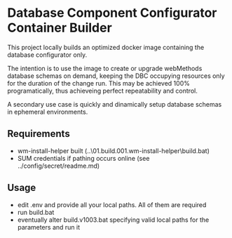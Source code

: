 # Database Component Configurator Container Builder

This project locally builds an optimized docker image containing the database configurator only.

The intention is to use the image to create or upgrade webMethods database schemas on demand, keeping the DBC occupying resources only for the duration of the change run. This may be achieved 100% programatically, thus achieveing perfect repeatability and control.

A secondary use case is quickly and dinamically setup database schemas in ephemeral environments.

## Requirements

- wm-install-helper built (..\01.build.001.wm-install-helper\build.bat)
- SUM credentials if pathing occurs online (see ../config/secret/readme.md)

## Usage

- edit .env and provide all your local paths. All of them are required
- run build.bat
- eventually alter build.v1003.bat specifying valid local paths for the parameters and run it
